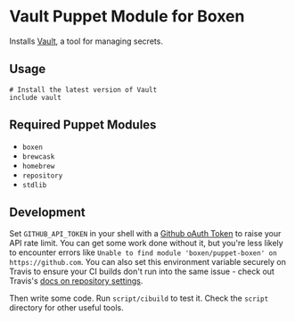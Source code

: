 # Vault Puppet Module for Boxen

Installs [Vault](https://vaultproject.io/), a tool for managing secrets.

## Usage

```puppet
# Install the latest version of Vault
include vault
```

## Required Puppet Modules

* `boxen`
* `brewcask`
* `homebrew`
* `repository`
* `stdlib`

## Development

Set `GITHUB_API_TOKEN` in your shell with a [Github oAuth Token](https://help.github.com/articles/creating-an-oauth-token-for-command-line-use) to raise your API rate limit. You can get some work done without it, but you're less likely to encounter errors like `Unable to find module 'boxen/puppet-boxen' on https://github.com`. You can also set this environment variable securely on Travis to ensure your CI builds don't run into the same issue - check out Travis's [docs on repository settings](http://docs.travis-ci.com/user/environment-variables/).

Then write some code. Run `script/cibuild` to test it. Check the `script`
directory for other useful tools.
